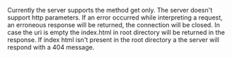 Currently the server supports the method get only.
The server doesn't support http parameters.
If an error occurred while interpreting a request, an erroneous response will be returned, the connection
will be closed.
In case the uri is empty the index.html in root directory will be returned in the response.
If index html isn't present in the root directory a the server will respond with a 404 message.
